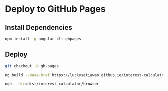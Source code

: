 # Deploy to GitHub Pages

## Install Dependencies
```bash
npm install -g angular-cli-ghpages
```

## Deploy

```bash
git checkout -b gh-pages
```

```bash
ng build --base-href https://luckysetiawan.github.io/interest-calculator/
```

```bash
ngh --dir=dist/interest-calculator/browser
```